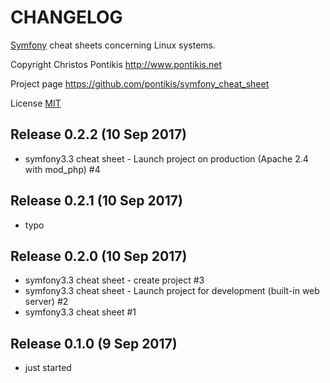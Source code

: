 CHANGELOG
==========

[Symfony](https://symfony.com) cheat sheets concerning Linux systems. 

Copyright Christos Pontikis http://www.pontikis.net

Project page https://github.com/pontikis/symfony_cheat_sheet

License [MIT](https://github.com/pontikis/symfony_cheat_sheet/blob/master/LICENSE)



Release 0.2.2 (10 Sep 2017)
-------------------------

* symfony3.3 cheat sheet - Launch project on production (Apache 2.4 with mod_php) #4

Release 0.2.1 (10 Sep 2017)
-------------------------

* typo

Release 0.2.0 (10 Sep 2017)
-------------------------

* symfony3.3 cheat sheet - create project #3
* symfony3.3 cheat sheet - Launch project for development (built-in web server) #2
* symfony3.3 cheat sheet #1


Release 0.1.0 (9 Sep 2017)
-------------------------

* just started